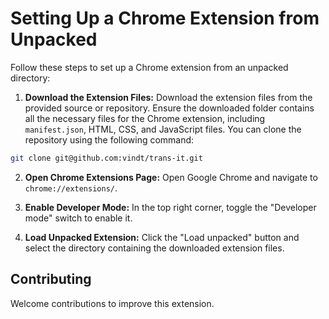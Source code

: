 # Setting Up a Chrome Extension from Unpacked

Follow these steps to set up a Chrome extension from an unpacked directory:

1. **Download the Extension Files:**
  Download the extension files from the provided source or repository. Ensure the downloaded folder contains all the necessary files for the Chrome extension, including `manifest.json`, HTML, CSS, and JavaScript files. You can clone the repository using the following command:
  ```sh
  git clone git@github.com:vindt/trans-it.git
  ```

2. **Open Chrome Extensions Page:**
  Open Google Chrome and navigate to `chrome://extensions/`.

3. **Enable Developer Mode:**
  In the top right corner, toggle the "Developer mode" switch to enable it.

4. **Load Unpacked Extension:**
  Click the "Load unpacked" button and select the directory containing the downloaded extension files.


## Contributing

Welcome contributions to improve this extension.
